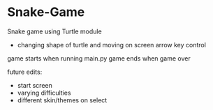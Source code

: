 # Snake-Game

Snake game using Turtle module
  - changing shape of turtle and moving on screen
arrow key control

game starts when running main.py
game ends when game over

future edits:
  - start screen
  - varying difficulties
  - different skin/themes on select
